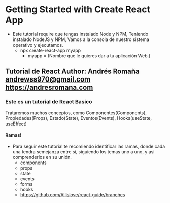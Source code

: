 # Getting Started with Create React App
- Este tutorial require que tengas instalado Node y NPM, Teniendo instalado NodeJS y NPM, Vamos a la consola de nuestro sistema operativo y ejecutamos.
    * npx create-react-app myapp
        *   myapp = (Nombre que le quieres dar a tu aplicación Web.)

## Tutorial de React Author: Andrés Romaña <andrewss970@gmail.com> https://andresromana.com


### Este es un tutorial de React Basico
Trataremos muchos conceptos, como Componentes(Components), Propiedades(Props), Estado(State), Eventos(Events), Hooks(useState, useEffect)


#### Ramas!
- Para seguir este tutorial te recomiendo identificar las ramas, donde cada una tendra semejanza entre si, siguiendo los temas uno a uno, y asi comprenderlos en su unión.
    * components
    * props
    * state
    * events
    * forms
    * hooks
    * https://github.com/Allislove/react-guide/branches


